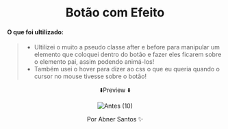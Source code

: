 <div align="center">
 <h1> Botão com Efeito</h1>

 </div>
 


####  O que foi ultilizado:
> * Ultilizei o muito a pseudo classe after e before para manipular um elemento que coloquei dentro do botão e fazer eles ficarem sobre o elemento pai, assim podendo animá-los!
>* Também usei o hover para dizer ao css o que eu queria quando o cursor no mouse tivesse sobre o botão!







<div align="center">

⬇️Preview ⬇️



![Antes (10)](https://user-images.githubusercontent.com/107922389/199117241-70247d5f-2241-4b17-8ea2-847eddd9fbfc.gif)


   <p style="text-align: center;">Por Abner Santos ✨</p>
  </div>

 





